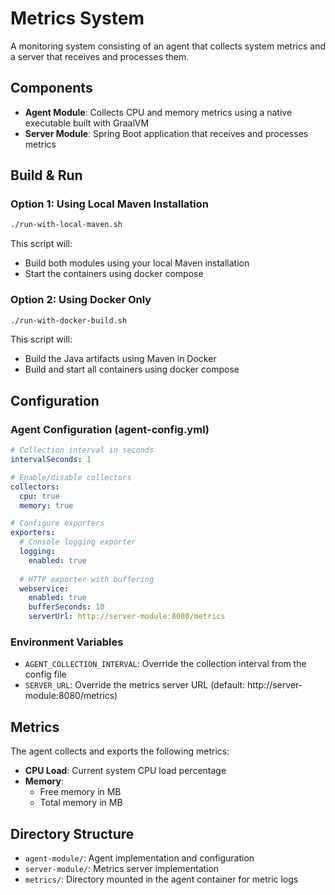 # Metrics System

A monitoring system consisting of an agent that collects system metrics and a server that receives and processes them.

## Components

- **Agent Module**: Collects CPU and memory metrics using a native executable built with GraalVM
- **Server Module**: Spring Boot application that receives and processes metrics

## Build & Run

### Option 1: Using Local Maven Installation

```bash
./run-with-local-maven.sh
```

This script will:

- Build both modules using your local Maven installation
- Start the containers using docker compose

### Option 2: Using Docker Only

```bash
./run-with-docker-build.sh
```

This script will:

- Build the Java artifacts using Maven in Docker
- Build and start all containers using docker compose

## Configuration

### Agent Configuration (agent-config.yml)

```yaml
# Collection interval in seconds
intervalSeconds: 1

# Enable/disable collectors
collectors:
  cpu: true
  memory: true

# Configure exporters
exporters:
  # Console logging exporter
  logging:
    enabled: true
  
  # HTTP exporter with buffering
  webservice:
    enabled: true
    bufferSeconds: 10
    serverUrl: http://server-module:8080/metrics
```

### Environment Variables

- `AGENT_COLLECTION_INTERVAL`: Override the collection interval from the config file
- `SERVER_URL`: Override the metrics server URL (default: http://server-module:8080/metrics)

## Metrics

The agent collects and exports the following metrics:

- **CPU Load**: Current system CPU load percentage
- **Memory**: 
  - Free memory in MB
  - Total memory in MB

## Directory Structure

- `agent-module/`: Agent implementation and configuration
- `server-module/`: Metrics server implementation
- `metrics/`: Directory mounted in the agent container for metric logs
